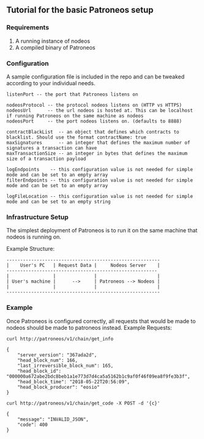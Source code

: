 ## Tutorial for the basic Patroneos setup
### Requirements
1. A running instance of nodeos
2. A compiled binary of Patroneos

### Configuration
A sample configuration file is included in the repo and can be tweaked according to your individual needs.
```
listenPort -- the port that Patroneos listens on

nodeosProtocol -- the protocol nodeos listens on (HTTP vs HTTPS)
nodeosUrl      -- the url nodeos is hosted at. This can be localhost if running Patroneos on the same machine as nodeos
nodeosPort     -- the port nodeos listens on. (defaults to 8888)

contractBlackList  -- an object that defines which contracts to blacklist. Should use the format contractName: true
maxSignatures      -- an integer that defines the maximum number of signatures a transaction can have
maxTransactionSize -- an integer in bytes that defines the maximum size of a transaction payload

logEndpoints    -- this configuration value is not needed for simple mode and can be set to an empty array
filterEndpoints -- this configuration value is not needed for simple mode and can be set to an empty array

logFileLocation -- this configuration value is not needed for simple mode and can be set to an empty string
```

### Infrastructure Setup
The simplest deployment of Patroneos is to run it on the same machine that nodeos is running on.

Example Structure:
```
--------------------------------------------------------
|    User's PC   | Request Data |     Nodeos Server    |
-------------------------------------------------------
|                |              |                      |
| User's machine |      -->     | Patroneos --> Nodeos |
|                |              |                      |
--------------------------------------------------------
```

### Example
Once Patroneos is configured correctly, all requests that would be made to nodeos should be made to patroneos instead.
Example Requests:
```
curl http://patroneos/v1/chain/get_info

{
    "server_version": "367ada2d",
	"head_block_num": 166,
	"last_irreversible_block_num": 165,
	"head_block_id": "000000a672abe2bdc8beb1a1e773d7d4ca5a5162b1c9af0f46f09ea8f9fe3b3f",
	"head_block_time": "2018-05-22T20:56:09",
	"head_block_producer": "eosio"
}
```
```
curl http://patroneos/v1/chain/get_code -X POST -d '{c}'

{
	"message": "INVALID_JSON",
	"code": 400
}
```